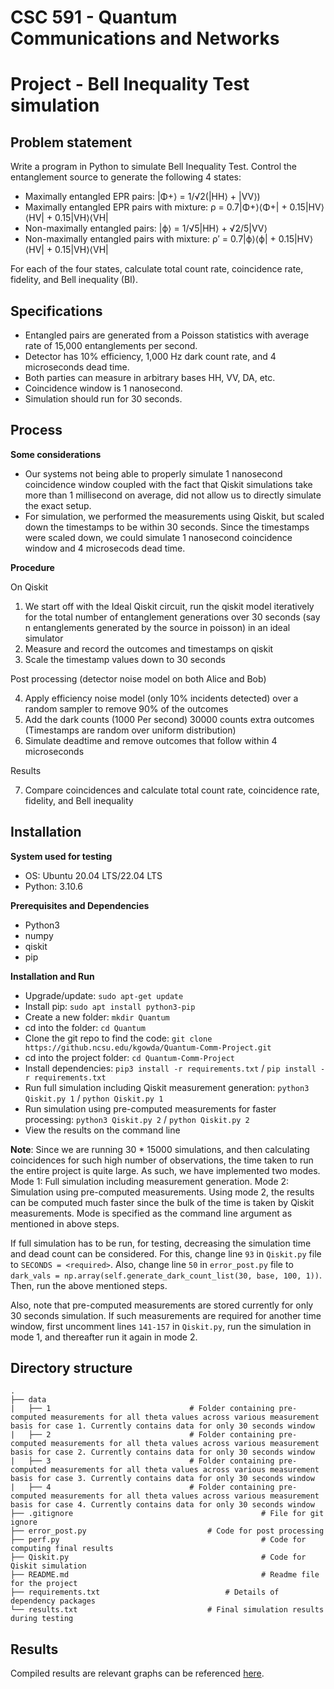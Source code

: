 # CSC 591 - Quantum Communications and Networks
# Project - Bell Inequality Test simulation

## Problem statement

Write a program in Python to simulate Bell Inequality Test. Control the entanglement source to generate the following 4 states:

* Maximally entangled EPR pairs: |Φ+⟩ = 1/√2(|HH⟩ + |VV⟩)
* Maximally entangled EPR pairs with mixture: ρ = 0.7|Φ+⟩⟨Φ+| + 0.15|HV⟩⟨HV| + 0.15|VH⟩⟨VH|
* Non-maximally entangled pairs: |ϕ⟩ = 1/√5|HH⟩ + √2/5|VV⟩
* Non-maximally entangled pairs with mixture: ρ′ = 0.7|ϕ⟩⟨ϕ| + 0.15|HV⟩⟨HV| + 0.15|VH⟩⟨VH|

For each of the four states, calculate total count rate, coincidence rate, fidelity, and Bell inequality (BI).

## Specifications

* Entangled pairs are generated from a Poisson statistics with average rate of 15,000 entanglements per second.
* Detector has 10% efficiency, 1,000 Hz dark count rate, and 4 microseconds dead time.
* Both parties can measure in arbitrary bases HH, VV, DA, etc.
* Coincidence window is 1 nanosecond.
* Simulation should run for 30 seconds.

## Process

**Some considerations**
* Our systems not being able to properly simulate 1 nanosecond coincidence window coupled with the fact that Qiskit simulations take more than 1 millisecond on average, did not allow us to directly simulate the exact setup.
* For simulation, we performed the measurements using Qiskit, but scaled down the timestamps to be within 30 seconds. Since the timestamps were scaled down, we could simulate 1 nanosecond coincidence window and 4 microsecods dead time.

**Procedure**

On Qiskit

1. We start off with the Ideal Qiskit circuit, run the qiskit model iteratively for the total number of entanglement generations over 30 seconds (say n entanglements generated by the source in poisson) in an ideal simulator
2. Measure and record the outcomes and timestamps on qiskit
3. Scale the timestamp values down to 30 seconds

Post processing (detector noise model on both Alice and Bob)

4. Apply efficiency noise model (only 10% incidents detected) over a random sampler to remove 90% of the outcomes
5. Add the dark counts (1000 Per second) 30000 counts extra outcomes (Timestamps are random over uniform distribution)
6. Simulate deadtime and remove outcomes that follow within 4 microseconds

Results

7. Compare coincidences and calculate total count rate, coincidence rate, fidelity, and Bell inequality

## Installation

**System used for testing**

* OS: Ubuntu 20.04 LTS/22.04 LTS
* Python: 3.10.6

**Prerequisites and Dependencies**

* Python3
* numpy
* qiskit
* pip

**Installation and Run**

* Upgrade/update: `sudo apt-get update`
* Install pip: `sudo apt install python3-pip`
* Create a new folder: `mkdir Quantum`
* cd into the folder: `cd Quantum`
* Clone the git repo to find the code: `git clone https://github.ncsu.edu/kgowda/Quantum-Comm-Project.git`
* cd into the project folder: `cd Quantum-Comm-Project`
* Install dependencies: `pip3 install -r requirements.txt` / `pip install -r requirements.txt`
* Run full simulation including Qiskit measurement generation: `python3 Qiskit.py 1` / `python Qiskit.py 1`
* Run simulation using pre-computed measurements for faster processing: `python3 Qiskit.py 2` / `python Qiskit.py 2`
* View the results on the command line

**Note**: Since we are running 30 * 15000 simulations, and then calculating coincidences for such high number of observations, the time taken to run the entire project is quite large. As such, we have implemented two modes. Mode 1: Full simulation including measurement generation. Mode 2: Simulation using pre-computed measurements. Using mode 2, the results can be computed much faster since the bulk of the time is taken by Qiskit measurements. Mode is specified as the command line argument as mentioned in above steps.

If full simulation has to be run, for testing, decreasing the simulation time and dead count can be considered. For this, change line `93` in `Qiskit.py` file to `SECONDS = <required>`. Also, change line `50` in `error_post.py` file to `dark_vals = np.array(self.generate_dark_count_list(30, base, 100, 1))`. Then, run the above mentioned steps.

Also, note that pre-computed measurements are stored currently for only 30 seconds simulation. If such measurements are required for another time window, first uncomment lines `141-157` in `Qiskit.py`, run the simulation in mode 1, and thereafter run it again in mode 2.

## Directory structure

    .
	├── data
	|	├── 1								# Folder containing pre-computed measurements for all theta values across various measurement basis for case 1. Currently contains data for only 30 seconds window
	|	├── 2								# Folder containing pre-computed measurements for all theta values across various measurement basis for case 2. Currently contains data for only 30 seconds window
	|	├── 3								# Folder containing pre-computed measurements for all theta values across various measurement basis for case 3. Currently contains data for only 30 seconds window
	|	├── 4								# Folder containing pre-computed measurements for all theta values across various measurement basis for case 4. Currently contains data for only 30 seconds window
	├── .gitignore                          				# File for git ignore
    ├── error_post.py							# Code for post processing
    ├── perf.py                          					# Code for computing final results
    ├── Qiskit.py                          					# Code for Qiskit simulation
    ├── README.md                          					# Readme file for the project
    ├── requirements.txt							# Details of dependency packages
	└── results.txt								# Final simulation results during testing

## Results
Compiled results are relevant graphs can be referenced [here](https://docs.google.com/spreadsheets/d/15cmlClKoNLrya7TL2FLl6bodbmpPdFpLUzSbMntl0Ns/edit#gid=14467317).
